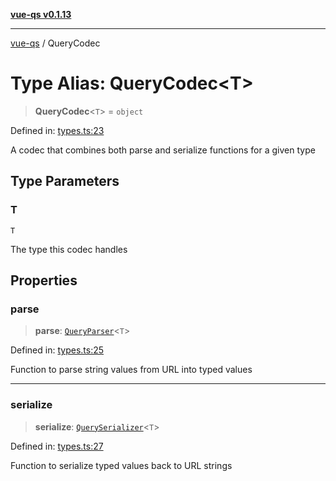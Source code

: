 [**vue-qs v0.1.13**](../README.md)

***

[vue-qs](../README.md) / QueryCodec

# Type Alias: QueryCodec\<T\>

> **QueryCodec**\<`T`\> = `object`

Defined in: [types.ts:23](https://github.com/iamsomraj/vue-qs/blob/a4643e0077390aa3ef25224e2e3a0792449f830c/src/types.ts#L23)

A codec that combines both parse and serialize functions for a given type

## Type Parameters

### T

`T`

The type this codec handles

## Properties

### parse

> **parse**: [`QueryParser`](QueryParser.md)\<`T`\>

Defined in: [types.ts:25](https://github.com/iamsomraj/vue-qs/blob/a4643e0077390aa3ef25224e2e3a0792449f830c/src/types.ts#L25)

Function to parse string values from URL into typed values

***

### serialize

> **serialize**: [`QuerySerializer`](QuerySerializer.md)\<`T`\>

Defined in: [types.ts:27](https://github.com/iamsomraj/vue-qs/blob/a4643e0077390aa3ef25224e2e3a0792449f830c/src/types.ts#L27)

Function to serialize typed values back to URL strings
